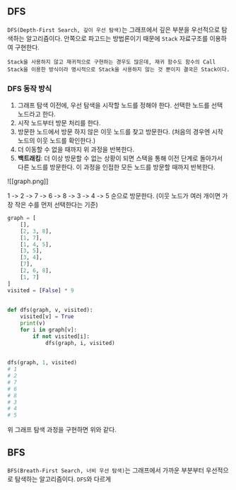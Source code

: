 
## DFS

`DFS(Depth-First Search, 깊이 우선 탐색)`는 그래프에서 깊은 부분을 우선적으로 탐색하는 알고리즘이다. 안쪽으로 파고드는 방법론이기 때문에 `Stack` 자료구조를 이용하여 구현한다. 

	Stack을 사용하지 않고 재귀적으로 구현하는 경우도 많은데, 재귀 함수도 함수의 Call Stack을 이용한 방식이라 명시적으로 Stack을 사용하지 않는 것 뿐이지 결국은 Stack이다.

### DFS 동작 방식

1. 그래프 탐색 이전에, 우선 탐색을 시작할 노드를 정해야 한다. 선택한 노드를 선택 노드라고 한다.
2. 시작 노드부터 방문 처리를 한다.
3. 방문한 노드에서 방문 하지 않은 이웃 노드를 찾고 방문한다. (처음의 경우엔 시작 노드의 이웃 노드를 확인한다.)
5. 더 이동할 수 없을 때까지 위 과정을 반복한다.
6. **백트래킹**: 더 이상 방문할 수 없는 상황이 되면 스택을 통해 이전 단계로 돌아가서 다른 노드를 방문한다. 이 과정을 인접한 모든 노드를 방문할 때까지 반복한다.

![[graph.png]]

1 -> 2 -> 7 -> 6 -> 8 -> 3 -> 4 -> 5 순으로 방문한다. (이웃 노드가 여러 개이면 가장 작은 수를 먼저 선택한다는 기준)

```python
graph = [  
    [],  
    [2, 3, 8],  
    [1, 7],  
    [1, 4, 5],  
    [3, 5],  
    [3, 4],  
    [7],  
    [2, 6, 8],  
    [1, 7]  
]  
visited = [False] * 9  
  
  
def dfs(graph, v, visited):  
    visited[v] = True  
    print(v)  
    for i in graph[v]:  
        if not visited[i]:  
            dfs(graph, i, visited)  
  
  
dfs(graph, 1, visited)
# 1
# 2
# 7
# 6
# 8
# 3
# 4
# 5
```

위 그래프 탐색 과정을 구현하면 위와 같다.

## BFS

`BFS(Breath-First Search, 너비 우선 탐색)`는 그래프에서 가까운 부분부터 우선적으로 탐색하는 알고리즘이다. `DFS`와 다르게 